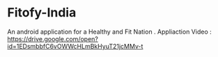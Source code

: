 # Fitofy-India
An android application for a Healthy and Fit Nation . Appliaction Video : https://drive.google.com/open?id=1EDsmbbfC6vOWWcHLmBkHyuT21jcMMv-t
